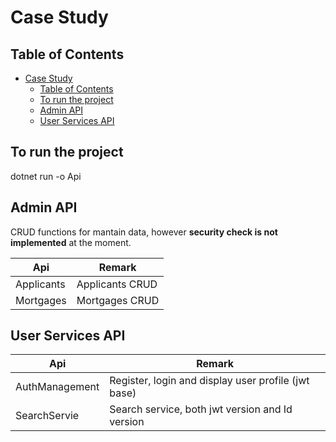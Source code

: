 # Case Study

## Table of Contents
- [Case Study](#case-study)
  - [Table of Contents](#table-of-contents)
  - [To run the project](#to-run-the-project)
  - [Admin API](#admin-api)
  - [User Services API](#user-services-api)

## To run the project
dotnet run -o Api

## Admin API
CRUD functions for mantain data, however **security check is not implemented** at the moment.

Api | Remark
--- | --- 
Applicants | Applicants CRUD
Mortgages | Mortgages CRUD

## User Services API
Api | Remark
--- | ---
AuthManagement | Register, login and display user profile (jwt base)
SearchServie | Search service, both jwt version and Id version
